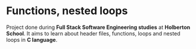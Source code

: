 # Functions, nested loops

Project done during **Full Stack Software Engineering studies** at **Holberton School**. It aims to learn about header files, functions, loops and nested loops in **C language**.